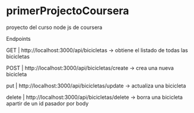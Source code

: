 # primerProjectoCoursera
proyecto del curso node js de coursera

Endpoints 

GET | http://localhost:3000/api/bicicletas  -> obtiene el listado de todas las bicicletas

POST | http://localhost:3000/api/bicicletas/create  -> crea una nueva bicicleta

put | http://localhost:3000/api/bicicletas/update -> actualiza una bicicleta

delete | http://localhost:3000/api/bicicletas/delete -> borra una bicicleta apartir de un id pasador por body


